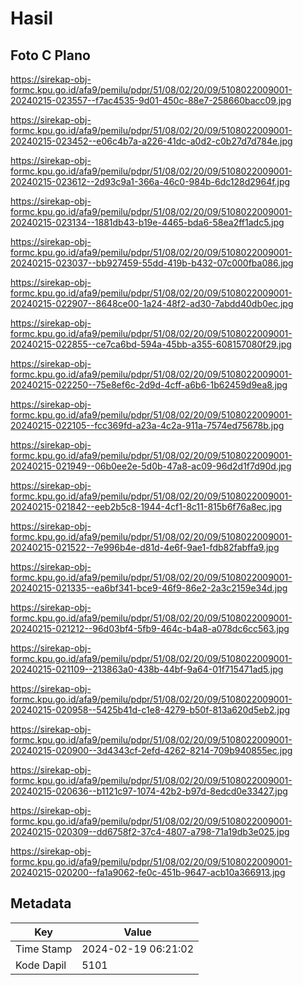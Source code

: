 # Hasil

## Foto C Plano

https://sirekap-obj-formc.kpu.go.id/afa9/pemilu/pdpr/51/08/02/20/09/5108022009001-20240215-023557--f7ac4535-9d01-450c-88e7-258660bacc09.jpg

https://sirekap-obj-formc.kpu.go.id/afa9/pemilu/pdpr/51/08/02/20/09/5108022009001-20240215-023452--e06c4b7a-a226-41dc-a0d2-c0b27d7d784e.jpg

https://sirekap-obj-formc.kpu.go.id/afa9/pemilu/pdpr/51/08/02/20/09/5108022009001-20240215-023612--2d93c9a1-366a-46c0-984b-6dc128d2964f.jpg

https://sirekap-obj-formc.kpu.go.id/afa9/pemilu/pdpr/51/08/02/20/09/5108022009001-20240215-023134--1881db43-b19e-4465-bda6-58ea2ff1adc5.jpg

https://sirekap-obj-formc.kpu.go.id/afa9/pemilu/pdpr/51/08/02/20/09/5108022009001-20240215-023037--bb927459-55dd-419b-b432-07c000fba086.jpg

https://sirekap-obj-formc.kpu.go.id/afa9/pemilu/pdpr/51/08/02/20/09/5108022009001-20240215-022907--8648ce00-1a24-48f2-ad30-7abdd40db0ec.jpg

https://sirekap-obj-formc.kpu.go.id/afa9/pemilu/pdpr/51/08/02/20/09/5108022009001-20240215-022855--ce7ca6bd-594a-45bb-a355-608157080f29.jpg

https://sirekap-obj-formc.kpu.go.id/afa9/pemilu/pdpr/51/08/02/20/09/5108022009001-20240215-022250--75e8ef6c-2d9d-4cff-a6b6-1b62459d9ea8.jpg

https://sirekap-obj-formc.kpu.go.id/afa9/pemilu/pdpr/51/08/02/20/09/5108022009001-20240215-022105--fcc369fd-a23a-4c2a-911a-7574ed75678b.jpg

https://sirekap-obj-formc.kpu.go.id/afa9/pemilu/pdpr/51/08/02/20/09/5108022009001-20240215-021949--06b0ee2e-5d0b-47a8-ac09-96d2d1f7d90d.jpg

https://sirekap-obj-formc.kpu.go.id/afa9/pemilu/pdpr/51/08/02/20/09/5108022009001-20240215-021842--eeb2b5c8-1944-4cf1-8c11-815b6f76a8ec.jpg

https://sirekap-obj-formc.kpu.go.id/afa9/pemilu/pdpr/51/08/02/20/09/5108022009001-20240215-021522--7e996b4e-d81d-4e6f-9ae1-fdb82fabffa9.jpg

https://sirekap-obj-formc.kpu.go.id/afa9/pemilu/pdpr/51/08/02/20/09/5108022009001-20240215-021335--ea6bf341-bce9-46f9-86e2-2a3c2159e34d.jpg

https://sirekap-obj-formc.kpu.go.id/afa9/pemilu/pdpr/51/08/02/20/09/5108022009001-20240215-021212--96d03bf4-5fb9-464c-b4a8-a078dc6cc563.jpg

https://sirekap-obj-formc.kpu.go.id/afa9/pemilu/pdpr/51/08/02/20/09/5108022009001-20240215-021109--213863a0-438b-44bf-9a64-01f715471ad5.jpg

https://sirekap-obj-formc.kpu.go.id/afa9/pemilu/pdpr/51/08/02/20/09/5108022009001-20240215-020958--5425b41d-c1e8-4279-b50f-813a620d5eb2.jpg

https://sirekap-obj-formc.kpu.go.id/afa9/pemilu/pdpr/51/08/02/20/09/5108022009001-20240215-020900--3d4343cf-2efd-4262-8214-709b940855ec.jpg

https://sirekap-obj-formc.kpu.go.id/afa9/pemilu/pdpr/51/08/02/20/09/5108022009001-20240215-020636--b1121c97-1074-42b2-b97d-8edcd0e33427.jpg

https://sirekap-obj-formc.kpu.go.id/afa9/pemilu/pdpr/51/08/02/20/09/5108022009001-20240215-020309--dd6758f2-37c4-4807-a798-71a19db3e025.jpg

https://sirekap-obj-formc.kpu.go.id/afa9/pemilu/pdpr/51/08/02/20/09/5108022009001-20240215-020200--fa1a9062-fe0c-451b-9647-acb10a366913.jpg


## Metadata

| Key        | Value               |
| ---------- | ------------------- |
| Time Stamp | 2024-02-19 06:21:02 |
| Kode Dapil | 5101                |



